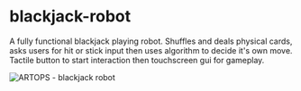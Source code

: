 # blackjack-robot
A fully functional blackjack playing robot. Shuffles and deals physical cards, asks users for hit or stick input then uses algorithm to decide it's own move. Tactile button to start interaction then touchscreen gui for gameplay.

![ARTOPS - blackjack robot](/images/IMG_5510.jpg)
